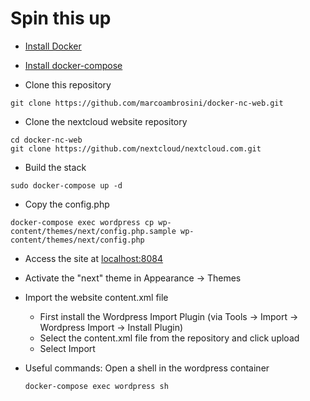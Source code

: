 # Spin this up

- [Install Docker](https://docs.docker.com/get-started/)

- [Install docker-compose](https://docs.docker.com/compose/install/)

- Clone this repository


```
git clone https://github.com/marcoambrosini/docker-nc-web.git
```

- Clone the nextcloud website repository

```
cd docker-nc-web
git clone https://github.com/nextcloud/nextcloud.com.git
``` 

- Build the stack

```
sudo docker-compose up -d
```

- Copy the config.php
​
```
docker-compose exec wordpress cp wp-content/themes/next/config.php.sample wp-content/themes/next/config.php
```

- Access the site at [localhost:8084](http://localhost:8084)

- Activate the "next" theme in Appearance -> Themes

- Import the website content.xml file
  * First install the Wordpress Import Plugin (via Tools -> Import -> Wordpress Import -> Install Plugin)
  * Select the content.xml file from the repository and click upload
  * Select Import

- Useful commands:
	Open a shell in the wordpress container
	```
	docker-compose exec wordpress sh
	```
